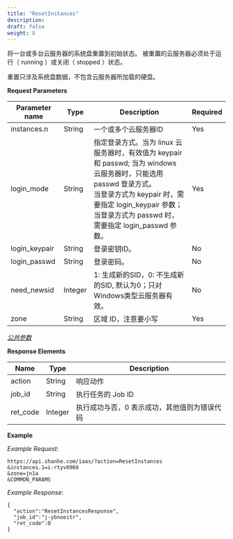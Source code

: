 ```yaml
---
title: "ResetInstances"
description: 
draft: false
weight: 8
---
```


将一台或多台云服务器的系统盘重置到初始状态。 被重置的云服务器必须处于运行（ running ）或关闭（ stopped ）状态。

重置只涉及系统盘数据，不包含云服务器所加载的硬盘。

**Request Parameters**

| Parameter name | Type | Description | Required |
| --- | --- | --- | --- |
| instances.n | String | 一个或多个云服务器ID | Yes |
| login_mode | String | 指定登录方式。当为 linux 云服务器时，有效值为 keypair 和 passwd; 当为 windows 云服务器时，只能选用 passwd 登录方式。<br/>当登录方式为 keypair 时，需要指定 login_keypair 参数；<br/>当登录方式为 passwd 时，需要指定 login_passwd 参数。 | Yes |
| login_keypair | String | 登录密钥ID。 | No |
| login_passwd | String | 登录密码。 | No |
| need_newsid | Integer | 1: 生成新的SID，0: 不生成新的SID, 默认为0；只对Windows类型云服务器有效。 | No |
| zone | String | 区域 ID，注意要小写 | Yes |

[_公共参数_](../../../parameters/)

**Response Elements**

| Name | Type | Description |
| --- | --- | --- |
| action | String | 响应动作 |
| job_id | String | 执行任务的 Job ID |
| ret_code | Integer | 执行成功与否，0 表示成功，其他值则为错误代码 |

**Example**

_Example Request_:

```
https://api.shanhe.com/iaas/?action=ResetInstances
&instances.1=i-rtyv0968
&zone=jn1a
&COMMON_PARAMS
```

_Example Response_:

```
{
  "action":"ResetInstancesResponse",
  "job_id":"j-ybnoeitr",
  "ret_code":0
}
```
